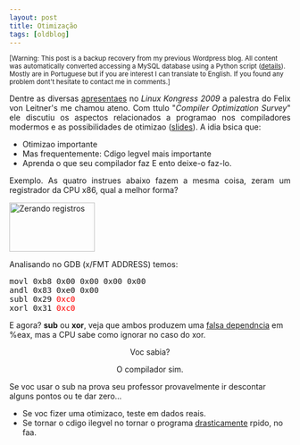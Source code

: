 ```yaml
---
layout: post
title: Otimização
tags: [oldblog]
---
```


<small>[Warning: This post is a backup recovery from my previous Wordpress blog. All content was automatically converted accessing a MySQL database using a Python script (<a href="http://maluta.github.io/blog/convert-wordpress-to-jekyll/">details</a>). Mostly are in Portuguese but if you are interest I can translate to English. If you found any problem dont't hesitate to contact me in comments.]</small>



<p style="text-align: justify;">Dentre as diversas <a href="http://www.linux-kongress.org/2009/program.html" target="_blank">apresentaes</a> no <em>Linux Kongress 2009 </em>a palestra do Felix von Leitner's me chamou ateno. Com ttulo "<em>Compiler Optimization Survey</em>" ele discutiu os aspectos relacionados a programao nos compiladores modermos e as possibilidades de otimizao (<a href="http://www.linux-kongress.org/2009/slides/compiler_survey_felix_von_leitner.pdf" target="_blank">slides</a>). A idia bsica  que:</p>

<ul>
	<li>Otimizao  importante</li>
	<li>Mas frequentemente: Cdigo legvel  mais importante</li>
	<li>Aprenda o que seu compilador faz
E ento deixe-o faz-lo.</li>
</ul>
<p style="text-align: justify;">Exemplo. As quatro instrues abaixo fazem a mesma coisa, zeram um registrador da CPU x86, qual  a melhor forma?</p>

<img class="aligncenter size-full wp-image-400" title="Zerando registros" src="http://www.coding.com.br/wp-content/uploads/2009/11/a.png" alt="Zerando registros" width="153" height="88" />

Analisando no GDB (x/FMT ADDRESS) temos:
<pre>movl 0xb8 0x00 0x00 0x00 0x00
andl 0x83 0xe0 0x00
subl 0x29 <span style="color: #ff0000;">0xc0 </span>
xorl 0x31 <span style="color: #ff0000;">0xc0
</span><span style="color: #000000;"></span></pre>
E agora? <strong>sub</strong> ou <strong>xor</strong>, veja que ambos produzem uma <a href="http://en.wikipedia.org/wiki/Register_renaming" target="_blank">falsa dependncia</a> em %eax, mas a CPU sabe como ignorar no caso do xor.
<p style="text-align: center;">Voc sabia?</p>
<p style="text-align: center;">O compilador sim.</p>
<p style="text-align: left;">Se voc usar o sub na prova seu professor provavelmente ir descontar alguns pontos ou te dar zero...</p>

<ul>
	<li>Se voc fizer uma otimizaco, teste em dados reais.</li>
	<li>Se tornar o cdigo ilegvel no tornar o programa <span style="text-decoration: underline;">drasticamente</span> rpido, no faa.</li>
</ul>
<div id="_mcePaste" style="overflow: hidden; position: absolute; left: -10000px; top: 476px; width: 1px; height: 1px;">movl 0xb8 0x00 0x00 0x00 0x00
andl 0x83 0xe0 0x00
subl 0x29 0xc0
xorl 0x31 0xc0</div>
